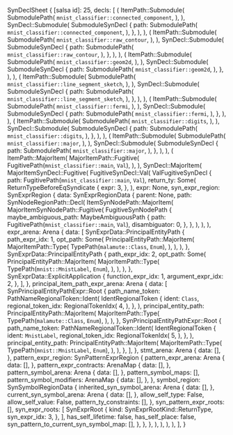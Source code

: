 SynDeclSheet {
    [salsa id]: 25,
    decls: [
        (
            ItemPath::Submodule(
                SubmodulePath(
                    `mnist_classifier::connected_component`,
                ),
            ),
            SynDecl::Submodule(
                SubmoduleSynDecl {
                    path: SubmodulePath(
                        `mnist_classifier::connected_component`,
                    ),
                },
            ),
        ),
        (
            ItemPath::Submodule(
                SubmodulePath(
                    `mnist_classifier::raw_contour`,
                ),
            ),
            SynDecl::Submodule(
                SubmoduleSynDecl {
                    path: SubmodulePath(
                        `mnist_classifier::raw_contour`,
                    ),
                },
            ),
        ),
        (
            ItemPath::Submodule(
                SubmodulePath(
                    `mnist_classifier::geom2d`,
                ),
            ),
            SynDecl::Submodule(
                SubmoduleSynDecl {
                    path: SubmodulePath(
                        `mnist_classifier::geom2d`,
                    ),
                },
            ),
        ),
        (
            ItemPath::Submodule(
                SubmodulePath(
                    `mnist_classifier::line_segment_sketch`,
                ),
            ),
            SynDecl::Submodule(
                SubmoduleSynDecl {
                    path: SubmodulePath(
                        `mnist_classifier::line_segment_sketch`,
                    ),
                },
            ),
        ),
        (
            ItemPath::Submodule(
                SubmodulePath(
                    `mnist_classifier::fermi`,
                ),
            ),
            SynDecl::Submodule(
                SubmoduleSynDecl {
                    path: SubmodulePath(
                        `mnist_classifier::fermi`,
                    ),
                },
            ),
        ),
        (
            ItemPath::Submodule(
                SubmodulePath(
                    `mnist_classifier::digits`,
                ),
            ),
            SynDecl::Submodule(
                SubmoduleSynDecl {
                    path: SubmodulePath(
                        `mnist_classifier::digits`,
                    ),
                },
            ),
        ),
        (
            ItemPath::Submodule(
                SubmodulePath(
                    `mnist_classifier::major`,
                ),
            ),
            SynDecl::Submodule(
                SubmoduleSynDecl {
                    path: SubmodulePath(
                        `mnist_classifier::major`,
                    ),
                },
            ),
        ),
        (
            ItemPath::MajorItem(
                MajorItemPath::Fugitive(
                    FugitivePath(`mnist_classifier::main`, `Val`),
                ),
            ),
            SynDecl::MajorItem(
                MajorItemSynDecl::Fugitive(
                    FugitiveSynDecl::Val(
                        ValFugitiveSynDecl {
                            path: FugitivePath(`mnist_classifier::main`, `Val`),
                            return_ty: Some(
                                ReturnTypeBeforeEqSyndicate {
                                    expr: 3,
                                },
                            ),
                            expr: None,
                            syn_expr_region: SynExprRegion {
                                data: SynExprRegionData {
                                    parent: None,
                                    path: SynNodeRegionPath::Decl(
                                        ItemSynNodePath::MajorItem(
                                            MajorItemSynNodePath::Fugitive(
                                                FugitiveSynNodePath {
                                                    maybe_ambiguous_path: MaybeAmbiguousPath {
                                                        path: FugitivePath(`mnist_classifier::main`, `Val`),
                                                        disambiguator: 0,
                                                    },
                                                },
                                            ),
                                        ),
                                    ),
                                    expr_arena: Arena {
                                        data: [
                                            SynExprData::PrincipalEntityPath {
                                                path_expr_idx: 1,
                                                opt_path: Some(
                                                    PrincipalEntityPath::MajorItem(
                                                        MajorItemPath::Type(
                                                            TypePath(`malamute::Class`, `Enum`),
                                                        ),
                                                    ),
                                                ),
                                            },
                                            SynExprData::PrincipalEntityPath {
                                                path_expr_idx: 2,
                                                opt_path: Some(
                                                    PrincipalEntityPath::MajorItem(
                                                        MajorItemPath::Type(
                                                            TypePath(`mnist::MnistLabel`, `Enum`),
                                                        ),
                                                    ),
                                                ),
                                            },
                                            SynExprData::ExplicitApplication {
                                                function_expr_idx: 1,
                                                argument_expr_idx: 2,
                                            },
                                        ],
                                    },
                                    principal_item_path_expr_arena: Arena {
                                        data: [
                                            SynPrincipalEntityPathExpr::Root {
                                                path_name_token: PathNameRegionalToken::Ident(
                                                    IdentRegionalToken {
                                                        ident: `Class`,
                                                        regional_token_idx: RegionalTokenIdx(
                                                            4,
                                                        ),
                                                    },
                                                ),
                                                principal_entity_path: PrincipalEntityPath::MajorItem(
                                                    MajorItemPath::Type(
                                                        TypePath(`malamute::Class`, `Enum`),
                                                    ),
                                                ),
                                            },
                                            SynPrincipalEntityPathExpr::Root {
                                                path_name_token: PathNameRegionalToken::Ident(
                                                    IdentRegionalToken {
                                                        ident: `MnistLabel`,
                                                        regional_token_idx: RegionalTokenIdx(
                                                            5,
                                                        ),
                                                    },
                                                ),
                                                principal_entity_path: PrincipalEntityPath::MajorItem(
                                                    MajorItemPath::Type(
                                                        TypePath(`mnist::MnistLabel`, `Enum`),
                                                    ),
                                                ),
                                            },
                                        ],
                                    },
                                    stmt_arena: Arena {
                                        data: [],
                                    },
                                    pattern_expr_region: SynPatternExprRegion {
                                        pattern_expr_arena: Arena {
                                            data: [],
                                        },
                                        pattern_expr_contracts: ArenaMap {
                                            data: [],
                                        },
                                        pattern_symbol_arena: Arena {
                                            data: [],
                                        },
                                        pattern_symbol_maps: [],
                                        pattern_symbol_modifiers: ArenaMap {
                                            data: [],
                                        },
                                    },
                                    symbol_region: SynSymbolRegionData {
                                        inherited_syn_symbol_arena: Arena {
                                            data: [],
                                        },
                                        current_syn_symbol_arena: Arena {
                                            data: [],
                                        },
                                        allow_self_type: False,
                                        allow_self_value: False,
                                        pattern_ty_constraints: [],
                                    },
                                    syn_pattern_expr_roots: [],
                                    syn_expr_roots: [
                                        SynExprRoot {
                                            kind: SynExprRootKind::ReturnType,
                                            syn_expr_idx: 3,
                                        },
                                    ],
                                    has_self_lifetime: false,
                                    has_self_place: false,
                                    syn_pattern_to_current_syn_symbol_map: [],
                                },
                            },
                        },
                    ),
                ),
            ),
        ),
    ],
}